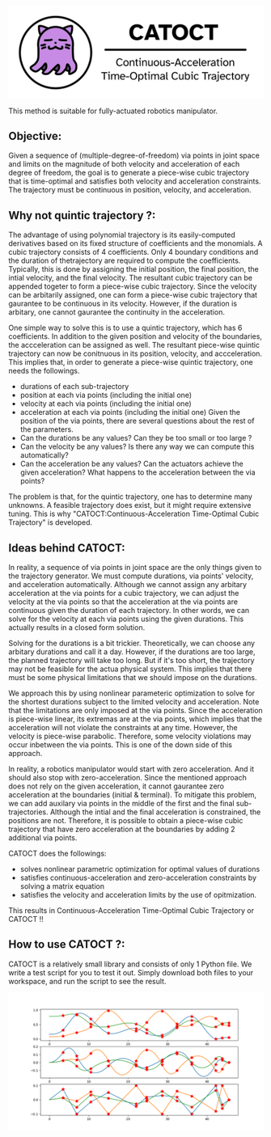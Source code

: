 ![Alt text](logo_catoct.jpg?raw=true "Title")

This method is suitable for fully-actuated robotics manipulator.

## Objective:
Given a sequence of (multiple-degree-of-freedom) via points in joint space and limits on the magnitude of both velocity and acceleration of each degree of freedom, 
the goal is to generate a piece-wise cubic trajectory that is time-optimal and satisfies both velocity and acceleration constraints. The trajectory must be 
continuous in position, velocity, and acceleration.

## Why not quintic trajectory ?:
The advantage of using polynomial trajectory is its easily-computed derivatives based on its fixed structure of coefficients and the monomials. 
A cubic trajectory consists of 4 coefficients. Only 4 boundary conditions and the duration of thetrajectory are required to compute the coefficients. Typically, this is done by assigning 
the initial position, the final position, the intial velocity, and the final velocity. The resultant cubic trajectory can be appended togeter to form a 
piece-wise cubic trajectory. Since the velocity can be arbitarily assigned, one can form a piece-wise cubic trajectory that gaurantee to be continuous in its velocity.
However, if the duration is arbitary, one cannot gaurantee the continuity in the acceleration.

One simple way to solve this is to use a quintic trajectory, which has 6 coefficients. In addition to the given position and velocity of the boundaries, the accceleration can be assigned as well. 
The resultant piece-wise quintic trajectory can now be conitnuous in its position, velocity, and accceleration. This implies that, in order to generate a piece-wise quintic trajectory,
one needs the followings.
* durations of each sub-trajectory
* position at each via points (including the initial one)
* velocity at each via points (including the initial one)
* acceleration at each via points (including the initial one)
Given the position of the via points, there are several questions about the rest of the parameters.
* Can the durations be any values? Can they be too small or too large ?
* Can the velocity be any values? Is there any way we can compute this automatically?
* Can the acceleration be any values? Can the actuators achieve the given acceleration? What happens to the acceleration between the via points?

The problem is that, for the quintic trajectory, one has to determine many unknowns. A feasible trajectory does exist, but it might require extensive tuning.
This is why "CATOCT:Continuous-Acceleration Time-Optimal Cubic Trajectory" is developed.

## Ideas behind CATOCT:
In reality, a sequence of via points in joint space are the only things given to the trajectory generator. We must compute durations, via points' velocity, and acceleration automatically. Although we cannot assign any arbitary acceleration at the via points for a cubic trajectory, we can adjust the velocity at the via points so that the acceleration at the via points are continuous given the duration of each trajectory. In other words, we can solve for the velocity at each via points using the given durations. This actually results in a closed form solution.

Solving for the durations is a bit trickier. Theoretically, we can choose any arbitary durations and call it a day. However, if the durations are too large, the planned trajectory will take too long. But if it's too short, the trajectory may not be feasible for the actua physical system. This implies that there must be some physical limitations that we should impose on the durations. 

We approach this by using nonlinear parameteric optimization to solve for the shortest durations subject to the limited velocity and acceleration. Note that the limitations are only imposed at the via points. Since the acceleration is piece-wise linear, its extremas are at the via points, which implies that the acceleration will not violate the constraints at any time. However, the velocity is piece-wise parabolic. Therefore, some velocity violations may occur inbetween the via points. This is one of the down side of this approach. 

In reality, a robotics manipulator would start with zero acceleration. And it should also stop with zero-acceleration. Since the mentioned approach does not rely on the given acceleration, it cannot gaurantee zero acceleration at the boundaries (initial & terminal). To mitigate this problem, we can add auxilary via points in the middle of the first and the final sub-trajectories. Although the intial and the final acceleration is constrained, the positions are not. Therefore, it is possible to obtain a piece-wise cubic trajectory that have zero acceleration at the boundaries by adding 2 additional via points. 

CATOCT does the followings:
* solves nonlinear parametric optimization for optimal values of durations
* satisfies continuous-acceleration and zero-acceleration constraints by solving a matrix equation
* satisfies the velocity and acceleration limits by the use of opitmization.

This results in Continuous-Acceleration Time-Optimal Cubic Trajectory or CATOCT !!

## How to use CATOCT ?:

CATOCT is a relatively small library and consists of only 1 Python file. We write a test script for you to test it out. 
Simply download both files to your workspace, and run the script to see the result.

![Alt text](example.png?raw=true "Title")
